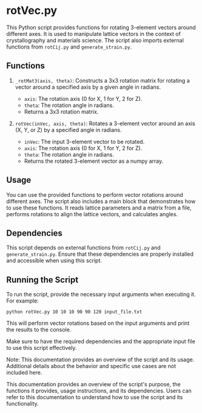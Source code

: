 # rotVec.py

This Python script provides functions for rotating 3-element vectors around different axes. It is used to manipulate lattice vectors in the context of crystallography and materials science. The script also imports external functions from `rotCij.py` and `generate_strain.py`.

## Functions

1. `_rotMat3(axis, theta)`: Constructs a 3x3 rotation matrix for rotating a vector around a specified axis by a given angle in radians.
   - `axis`: The rotation axis (0 for X, 1 for Y, 2 for Z).
   - `theta`: The rotation angle in radians.
   - Returns a 3x3 rotation matrix.

2. `rotVec(inVec, axis, theta)`: Rotates a 3-element vector around an axis (X, Y, or Z) by a specified angle in radians.
   - `inVec`: The input 3-element vector to be rotated.
   - `axis`: The rotation axis (0 for X, 1 for Y, 2 for Z).
   - `theta`: The rotation angle in radians.
   - Returns the rotated 3-element vector as a numpy array.

## Usage

You can use the provided functions to perform vector rotations around different axes. The script also includes a main block that demonstrates how to use these functions. It reads lattice parameters and a matrix from a file, performs rotations to align the lattice vectors, and calculates angles.

## Dependencies

This script depends on external functions from `rotCij.py` and `generate_strain.py`. Ensure that these dependencies are properly installed and accessible when using this script.

## Running the Script

To run the script, provide the necessary input arguments when executing it. For example:

```shell
python rotVec.py 10 10 10 90 90 120 input_file.txt
```

This will perform vector rotations based on the input arguments and print the results to the console.

Make sure to have the required dependencies and the appropriate input file to use this script effectively.

Note: This documentation provides an overview of the script and its usage. Additional details about the behavior and specific use cases are not included here.


This documentation provides an overview of the script's purpose, the functions it provides, usage instructions, and its dependencies. Users can refer to this documentation to understand how to use the script and its functionality.
